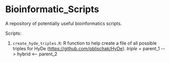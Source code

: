 # Bioinformatic_Scripts
A repository of potentially useful bioinformatics scripts.

Scripts:

1. `create_hyde_triples.R`: R function to help create a file of all possible triples for HyDe (https://github.com/pblischak/HyDe). *triple* = parent_1 --> hybrid <-- parent_2
